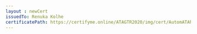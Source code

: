```yaml
--- 
layout : newCert 
issuedTo: Renuka Kolhe 
certificatePath: https://certifyme.online/ATAGTR2020/img/cert/AutomATAhon/RenukaKolhe_83bac.png
--- 
```

